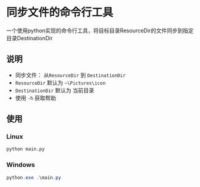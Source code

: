 # 同步文件的命令行工具
一个使用python实现的命令行工具，将目标目录ResourceDir的文件同步到指定目录DestinationDir

## 说明

- 同步文件： 从`ResourceDir` 到 `DestinationDir`
- `ResourceDir` 默认为 `~\Pictures\icon`
- `DestinationDir` 默认为 当前目录
- 使用 `-h` 获取帮助 
## 使用

### Linux
```bash
python main.py
```

### Windows

```ps1
python.exe .\main.py
```